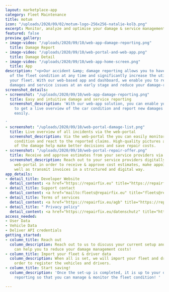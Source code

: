 ```yaml
---
layout: marketplace-app
category: Fleet Maintenance
title: motum
icon: "/uploads/2020/09/02/motum-logo-256x256-natalie-kolb.png"
excerpt: Monitor, analyze and optimise your damage & service management with motum!
featured: false
preview_gallery:
- image-video: "/uploads/2020/09/10/web-app-damage-reporting.png"
  title: Damage Report
- image-video: "/uploads/2020/09/10/web-portal-and-web-app.png"
  title: Damage Detail
- image-video: "/uploads/2020/09/10/web-app-home-screen.png"
  title: App
description: "<p>Our accident &amp; damage reporting allows you to have a live overview
  of the fleet condition at any time and significantly increase the utilization of
  your fleet. With our web-based app and dashboard, we enable you to react to vehicle
  damages and service issues at an early stage and reduce your damage-related costs.</p>"
screenshot_details:
- screenshot: "/uploads/2020/09/10/web-app-damage-reporting.png"
  title: Easy and intuitive damage and service reporting
  screenshot_description: 'With our web-app solution, you can enable your drivers
    to get a live overview of the car condition and report new damages & service requests
    easily.

'
- screenshot: "/uploads/2020/09/10/web-portal-damage-list.png"
  title: Live overview of all incidents via the web-portal
  screenshot_description: Via the web-portal the you can easily monitor the fleet
    condition and react to the reported claims. High-quality pictures and details
    of the damage help make better decisions and save repair costs.
- screenshot: "/uploads/2020/09/10/web-portal-repair-offer.png"
  title: Receive and approve estimates from your service providers via the web-portal
  screenshot_description: Reach out to your service providers digitally through the
    web-portal in order to receive & approve cost estimates, make appointments as
    well as transmit invoices in a structured and digital way.
app_details:
- detail_title: Developer Website
  detail_content: <a href="https://repairfix.eu" title="https://repairfix.eu">https://repairfix.eu</a><br>
- detail_title: Support contact
  detail_content: <a href="mailto:fleets@repairfix.eu" title="fleets@repairfix.eu">fleets@repairfix.eu</a>
- detail_title: Terms of services
  detail_content: <a href="https://repairfix.eu/agb" title="https://repairfix.eu/agb">https://repairfix.eu/agb</a><br>
- detail_title: " Privacy policy"
  detail_content: <a href="https://repairfix.eu/datenschutz" title="https://repairfix.eu/datenschutz">https://repairfix.eu/datenschutz</a><br>
access_needed:
- User Data
- Vehicle Data
- Deliver API credentials
getting_started:
- column_title: Reach out
  column_description: Reach out to us to discuss your current setup and how motum
    can help you to reduce your damage management costs!
- column_title: Import your fleet & driver data
  column_description: When all is set, we will import your fleet and driver data in
    order to register the vehicles and drivers.
- column_title: Start saving!
  column_description: 'Once the set-up is completed, it is up to your drivers to start
    reporting so that you can manage & monitor the fleet condition! '

---
```

